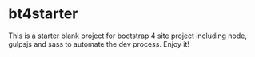 # bt4starter
This is a starter blank project for bootstrap 4 site project including node, gulpsjs and sass to automate the dev process. Enjoy it!
